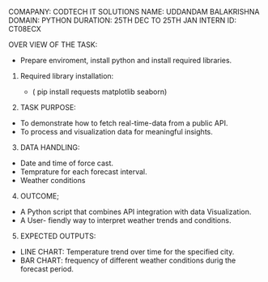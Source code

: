 COMAPANY: CODTECH IT SOLUTIONS
NAME: UDDANDAM BALAKRISHNA
DOMAIN: PYTHON
DURATION: 25TH DEC TO 25TH JAN
INTERN ID: CT08ECX

OVER VIEW OF THE TASK:
* Prepare enviroment, install python and install required libraries.

1. Required library installation:
   * ( pip install requests matplotlib seaborn)

2. TASK PURPOSE:
  * To demonstrate how to fetch real-time-data from a public API.
  * To process and visualization data for meaningful insights.

3. DATA HANDLING:
  * Date and time of force cast.
  * Temprature for each forecast interval.
  * Weather conditions

4. OUTCOME;
  * A Python script that combines API integration with data Visualization.
  * A User- fiendly way to interpret weather trends and conditions.

5. EXPECTED OUTPUTS:
  * LINE CHART: Temperature trend over time for the specified city.
  * BAR CHART: frequency of different weather conditions durig the forecast period.
